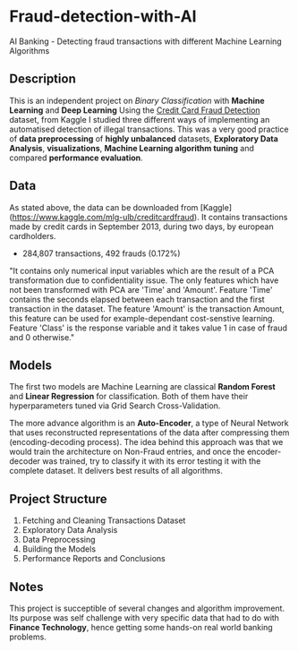 # Fraud-detection-with-AI
AI Banking - Detecting fraud transactions with different Machine Learning Algorithms

## Description
This is an independent project on *Binary Classification* with **Machine Learning** and **Deep Learning** Using the [Credit Card Fraud Detection](https://www.kaggle.com/mlg-ulb/creditcardfraud) dataset, from Kaggle I studied three different ways of implementing an automatised detection of illegal transactions. This was a very good practice of **data preprocessing** of **highly unbalanced** datasets, **Exploratory Data Analysis**, **visualizations**, **Machine Learning algorithm tuning** and compared **performance evaluation**. 

## Data
As stated above, the data can be downloaded from [Kaggle] (https://www.kaggle.com/mlg-ulb/creditcardfraud). It contains transactions made by credit cards in September 2013, during two days, by european cardholders.

- 284,807 transactions, 492 frauds (0.172%)

"It contains only numerical input variables which are the result of a PCA transformation due to confidentiality issue. The only features which have not been transformed with PCA are 'Time' and 'Amount'. Feature 'Time' contains the seconds elapsed between each transaction and the first transaction in the dataset. The feature 'Amount' is the transaction Amount, this feature can be used for example-dependant cost-senstive learning. Feature 'Class' is the response variable and it takes value 1 in case of fraud and 0 otherwise."


## Models
The first two models are Machine Learning are classical **Random Forest** and **Linear Regression** for classification. Both of them have their hyperparameters tuned via Grid Search Cross-Validation. 

The more advance algorithm is an **Auto-Encoder**, a type of Neural Network that uses reconstructed representations of the data after compressing them (encoding-decoding process). The idea behind this approach was that we would train the architecture on Non-Fraud entries, and once the encoder-decoder was trained, try to classify it with its error testing it with the complete dataset. It delivers best results of all algorithms. 

## Project Structure
1. Fetching and Cleaning Transactions Dataset
2. Exploratory Data Analysis
3. Data Preprocessing
4. Building the Models
5. Performance Reports and Conclusions

## Notes
This project is succeptible of several changes and algorithm improvement. Its purpose was self challenge with very specific data that had to do with **Finance Technology**, hence getting some hands-on real world banking problems. 
